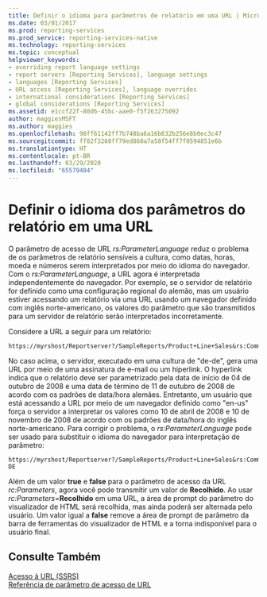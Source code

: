 ```yaml
---
title: Definir o idioma para parâmetros de relatório em uma URL | Microsoft Docs
ms.date: 03/01/2017
ms.prod: reporting-services
ms.prod_service: reporting-services-native
ms.technology: reporting-services
ms.topic: conceptual
helpviewer_keywords:
- overriding report language settings
- report servers [Reporting Services], language settings
- languages [Reporting Services]
- URL access [Reporting Services], language overrides
- international considerations [Reporting Services]
- global considerations [Reporting Services]
ms.assetid: e1ccf22f-80d6-45bc-aae0-f5f263275092
author: maggiesMSFT
ms.author: maggies
ms.openlocfilehash: 98ff61142ff7b748ba6a16b632b256e8b0ec3c47
ms.sourcegitcommit: ff82f3260ff79ed860a7a58f54ff7f0594851e6b
ms.translationtype: HT
ms.contentlocale: pt-BR
ms.lasthandoff: 03/29/2020
ms.locfileid: "65579404"
---
```

# <a name="set-the-language-for-report-parameters-in-a-url"></a>Definir o idioma dos parâmetros do relatório em uma URL
  O parâmetro de acesso de URL *rs:ParameterLanguage* reduz o problema de os parâmetros de relatório sensíveis a cultura, como datas, horas, moeda e números serem interpretados por meio do idioma do navegador. Com o *rs:ParameterLanguage*, a URL agora é interpretada independentemente do navegador. Por exemplo, se o servidor de relatório for definido como uma configuração regional do alemão, mas um usuário estiver acessando um relatório via uma URL usando um navegador definido com inglês norte-americano, os valores do parâmetro que são transmitidos para um servidor de relatório serão interpretados incorretamente.  
  
 Considere a URL a seguir para um relatório:  
  
```  
https://myrshost/Reportserver?/SampleReports/Product+Line+Sales&rs:Command=Render&StartDate=4/10/2008&EndDate=11/10/2008  
```  
  
 No caso acima, o servidor, executado em uma cultura de "de-de", gera uma URL por meio de uma assinatura de e-mail ou um hiperlink. O hyperlink indica que o relatório deve ser parametrizado pela data de início de 04 de outubro de 2008 e uma data de término de 11 de outubro de 2008 de acordo com os padrões de data/hora alemães. Entretanto, um usuário que está acessando a URL por meio de um navegador definido como "en-us" força o servidor a interpretar os valores como 10 de abril de 2008 e 10 de novembro de 2008 de acordo com os padrões de data/hora do inglês norte-americano. Para corrigir o problema, o *rs:ParameterLanguage* pode ser usado para substituir o idioma do navegador para interpretação de parâmetro:  
  
```  
https://myrshost/Reportserver?/SampleReports/Product+Line+Sales&rs:Command=Render&StartDate=4/10/2008&EndDate=11/10/2008&rs:ParameterLanguage=de-DE  
```  
  
 Além de um valor **true** e **false** para o parâmetro de acesso da URL *rc:Parameters*, agora você pode transmitir um valor de **Recolhido**. Ao usar *rc:Parameters*=**Recolhido** em uma URL, a área de prompt do parâmetro do visualizador de HTML será recolhida, mas ainda poderá ser alternada pelo usuário. Um valor igual a **false** remove a área de prompt de parâmetro da barra de ferramentas do visualizador de HTML e a torna indisponível para o usuário final.  
  
## <a name="see-also"></a>Consulte Também  
 [Acesso à URL &#40;SSRS&#41;](../reporting-services/url-access-ssrs.md)   
 [Referência de parâmetro de acesso de URL](../reporting-services/url-access-parameter-reference.md)  
  
  
